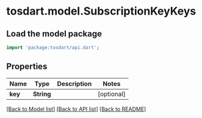 # tosdart.model.SubscriptionKeyKeys

## Load the model package
```dart
import 'package:tosdart/api.dart';
```

## Properties
Name | Type | Description | Notes
------------ | ------------- | ------------- | -------------
**key** | **String** |  | [optional] 

[[Back to Model list]](../README.md#documentation-for-models) [[Back to API list]](../README.md#documentation-for-api-endpoints) [[Back to README]](../README.md)


